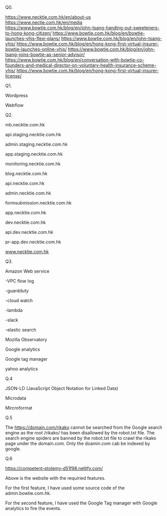 Q0.

https://www.necktie.com.hk/en/about-us
https://www.nectie.com.hk/en/media
https://www.bowtie.com.hk/blog/en/john-tsang-handing-out-sweeteners-to-hong-kong-citizen/
https://www.bowtie.com.hk/blog/en/bowtie-launches-vhis-flexi-plans/
https://www.bowtie.com.hk/blog/en/john-tsang-vhis/
https://www.bowtie.com.hk/blog/en/hong-kong-first-virtual-insurer-bowtie-launches-online-vhis/
https://www.bowtie.com.hk/blog/en/john-tsang-joins-bowtie-as-senior-advisor/
https://www.bowtie.com.hk/blog/en/conversation-with-bowtie-co-founders-and-medical-director-on-voluntary-health-insurance-scheme-vhis/
https://www.bowtie.com.hk/blog/en/hong-kong-first-virtual-insurer-license/



Q1.

Wordpress

Webflow

Q2.

mb.necktie.com.hk

api.staging.necktie.com.hk

admin.staging.necktie.com.hk

app.staging.necktie.com.hk

monitoring.necktie.com.hk

blog.necktie.com.hk

api.necktie.com.hk

admin.necktie.com.hk

formsubmission.necktie.com.hk

app.necktie.com.hk

dev.necktie.com.hk

api.dev.necktie.com.hk

pr-app.dev.necktie.com.hk

www.necktie.com.hk

Q3.
 
Amazon Web service

-VPC flow log

-guardduty

-cloud watch

-lambda

-slack

-elastic search

Mozilla Observatory

Google analytics

Google tag manager

yahoo analytics

Q.4

JSON-LD (JavaScript Object Notation for Linked Data)

Microdata

Mircroformat

Q.5

The https://domain.com/rikako cannot be searched from the Google search engine as the root /rikako/ has been disallowed by the robot.txt file. The search engine spiders are banned by the robot.txt file to crawl the rikako page under the domain.com. Only the doamin.com cab be indexed by google.


Q.6

https://competent-ptolemy-d51f98.netlify.com/

Above is the website with the requiried features. 

For the first feature, I have used some source code of the admin.bowtie.com.hk.

For the second feature, I have used the Google Tag manager with Google analytics to fire the events.




